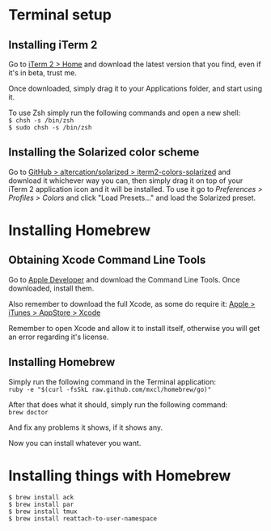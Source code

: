 # Terminal setup

## Installing iTerm 2

Go to [iTerm 2 > Home](http://www.iterm2.com/#/section/home) and download the latest version that you find, even if it's in beta, trust me.

Once downloaded, simply drag it to your Applications folder, and start using it.

To use Zsh simply run the following commands and open a new shell:<br />
`$ chsh -s /bin/zsh`<br />
`$ sudo chsh -s /bin/zsh`

## Installing the Solarized color scheme

Go to [GitHub > altercation/solarized > iterm2-colors-solarized](https://github.com/altercation/solarized/tree/master/iterm2-colors-solarized) and download it whichever way you can, then simply drag it on top of your iTerm 2 application icon and it will be installed. To use it go to *Preferences > Profiles > Colors* and click "Load Presets..." and load the Solarized preset.

# Installing Homebrew

## Obtaining Xcode Command Line Tools

Go to [Apple Developer](https://developer.apple.com/downloads) and download the Command Line Tools. Once downloaded, install them.

Also remember to download the full Xcode, as some do require it: [Apple > iTunes > AppStore > Xcode](https://itunes.apple.com/us/app/xcode/id497799835?ls=1&mt=12)

Remember to open Xcode and allow it to install itself, otherwise you will get an error regarding it's license.

## Installing Homebrew

Simply run the following command in the Terminal application:<br />
`ruby -e "$(curl -fsSkL raw.github.com/mxcl/homebrew/go)"`

After that does what it should, simply run the following command:<br />
`brew doctor`

And fix any problems it shows, if it shows any.

Now you can install whatever you want.

# Installing things with Homebrew

`$ brew install ack`<br />
`$ brew install par`<br />
`$ brew install tmux`<br />
`$ brew install reattach-to-user-namespace`